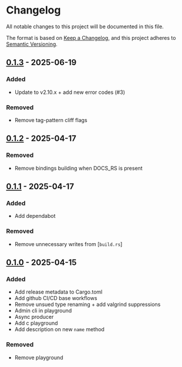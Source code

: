 # Changelog

All notable changes to this project will be documented in this file.

The format is based on [Keep a Changelog](https://keepachangelog.com/en/1.0.0/),
and this project adheres to [Semantic Versioning](https://semver.org/spec/v2.0.0.html).

## [0.1.3] - 2025-06-19

### Added

- Update to v2.10.x + add new error codes (#3)

### Removed

- Remove tag-pattern cliff flags

## [0.1.2] - 2025-04-17

### Removed

- Remove bindings building when DOCS_RS is present

## [0.1.1] - 2025-04-17

### Added

- Add dependabot

### Removed

- Remove unnecessary writes from [`build.rs`]

## [0.1.0] - 2025-04-15

### Added

- Add release metadata to Cargo.toml
- Add github CI/CD base workflows
- Remove unsued type renaming + add valgrind suppressions
- Admin cli in playground
- Async producer
- Add c playground
- Add description on new `name` method

### Removed

- Remove playground

[0.1.3]: https://github.com/amountainram/rdkafka2-sys/compare/v0.1.2..v0.1.3
[0.1.2]: https://github.com/amountainram/rdkafka2-sys/compare/v0.1.1..v0.1.2
[0.1.1]: https://github.com/amountainram/rdkafka2-sys/compare/v0.1.0..v0.1.1
[0.1.0]: https://github.com/amountainram/rdkafka2-sys/compare/..v0.1.0

<!-- generated by git-cliff -->
